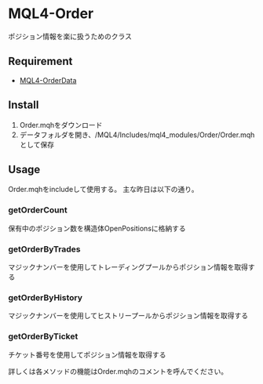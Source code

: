 # MQL4-Order
ポジション情報を楽に扱うためのクラス


## Requirement
- [MQL4-OrderData](https://github.com/KeisukeIwabuchi/MQL4-OrderData)


## Install
1. Order.mqhをダウンロード
2. データフォルダを開き、/MQL4/Includes/mql4_modules/Order/Order.mqhとして保存


## Usage
Order.mqhをincludeして使用する。
主な昨日は以下の通り。  

### getOrderCount
保有中のポジション数を構造体OpenPositionsに格納する

### getOrderByTrades
マジックナンバーを使用してトレーディングプールからポジション情報を取得する

### getOrderByHistory
マジックナンバーを使用してヒストリープールからポジション情報を取得する

### getOrderByTicket
チケット番号を使用してポジション情報を取得する

詳しくは各メソッドの機能はOrder.mqhのコメントを呼んでください。
